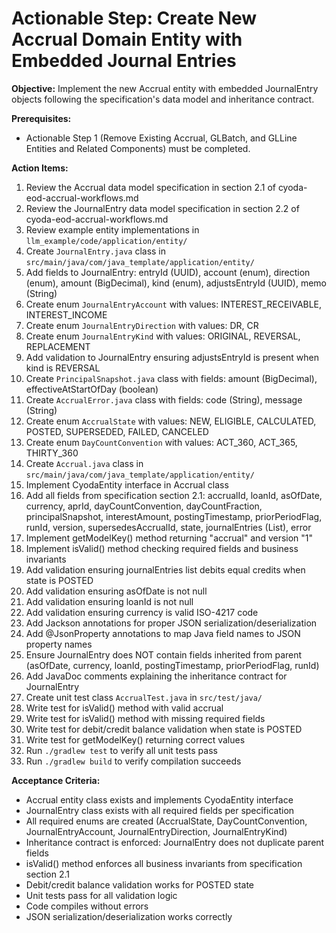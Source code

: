 # Actionable Step: Create New Accrual Domain Entity with Embedded Journal Entries

**Objective:** Implement the new Accrual entity with embedded JournalEntry objects following the specification's data model and inheritance contract.

**Prerequisites:** 
- Actionable Step 1 (Remove Existing Accrual, GLBatch, and GLLine Entities and Related Components) must be completed.

**Action Items:**
1. Review the Accrual data model specification in section 2.1 of cyoda-eod-accrual-workflows.md
2. Review the JournalEntry data model specification in section 2.2 of cyoda-eod-accrual-workflows.md
3. Review example entity implementations in `llm_example/code/application/entity/`
4. Create `JournalEntry.java` class in `src/main/java/com/java_template/application/entity/`
5. Add fields to JournalEntry: entryId (UUID), account (enum), direction (enum), amount (BigDecimal), kind (enum), adjustsEntryId (UUID), memo (String)
6. Create enum `JournalEntryAccount` with values: INTEREST_RECEIVABLE, INTEREST_INCOME
7. Create enum `JournalEntryDirection` with values: DR, CR
8. Create enum `JournalEntryKind` with values: ORIGINAL, REVERSAL, REPLACEMENT
9. Add validation to JournalEntry ensuring adjustsEntryId is present when kind is REVERSAL
10. Create `PrincipalSnapshot.java` class with fields: amount (BigDecimal), effectiveAtStartOfDay (boolean)
11. Create `AccrualError.java` class with fields: code (String), message (String)
12. Create enum `AccrualState` with values: NEW, ELIGIBLE, CALCULATED, POSTED, SUPERSEDED, FAILED, CANCELED
13. Create enum `DayCountConvention` with values: ACT_360, ACT_365, THIRTY_360
14. Create `Accrual.java` class in `src/main/java/com/java_template/application/entity/`
15. Implement CyodaEntity interface in Accrual class
16. Add all fields from specification section 2.1: accrualId, loanId, asOfDate, currency, aprId, dayCountConvention, dayCountFraction, principalSnapshot, interestAmount, postingTimestamp, priorPeriodFlag, runId, version, supersedesAccrualId, state, journalEntries (List<JournalEntry>), error
17. Implement getModelKey() method returning "accrual" and version "1"
18. Implement isValid() method checking required fields and business invariants
19. Add validation ensuring journalEntries list debits equal credits when state is POSTED
20. Add validation ensuring asOfDate is not null
21. Add validation ensuring loanId is not null
22. Add validation ensuring currency is valid ISO-4217 code
23. Add Jackson annotations for proper JSON serialization/deserialization
24. Add @JsonProperty annotations to map Java field names to JSON property names
25. Ensure JournalEntry does NOT contain fields inherited from parent (asOfDate, currency, loanId, postingTimestamp, priorPeriodFlag, runId)
26. Add JavaDoc comments explaining the inheritance contract for JournalEntry
27. Create unit test class `AccrualTest.java` in `src/test/java/`
28. Write test for isValid() method with valid accrual
29. Write test for isValid() method with missing required fields
30. Write test for debit/credit balance validation when state is POSTED
31. Write test for getModelKey() returning correct values
32. Run `./gradlew test` to verify all unit tests pass
33. Run `./gradlew build` to verify compilation succeeds

**Acceptance Criteria:**
- Accrual entity class exists and implements CyodaEntity interface
- JournalEntry class exists with all required fields per specification
- All required enums are created (AccrualState, DayCountConvention, JournalEntryAccount, JournalEntryDirection, JournalEntryKind)
- Inheritance contract is enforced: JournalEntry does not duplicate parent fields
- isValid() method enforces all business invariants from specification section 2.1
- Debit/credit balance validation works for POSTED state
- Unit tests pass for all validation logic
- Code compiles without errors
- JSON serialization/deserialization works correctly

